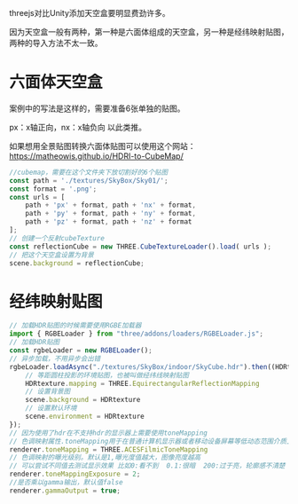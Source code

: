 ﻿threejs对比Unity添加天空盒要明显费劲许多。

因为天空盒一般有两种，第一种是六面体组成的天空盒，另一种是经纬映射贴图，两种的导入方法不太一致。

# 六面体天空盒
案例中的写法是这样的，需要准备6张单独的贴图。

px：x轴正向，nx：x轴负向 以此类推。

如果想用全景贴图转换六面体贴图可以使用这个网站：<https://matheowis.github.io/HDRI-to-CubeMap/>

```js
//cubemap，需要在这个文件夹下放切割好的6个贴图
const path = './textures/SkyBox/Sky01/';
const format = '.png';
const urls = [
	path + 'px' + format, path + 'nx' + format,
	path + 'py' + format, path + 'ny' + format,
	path + 'pz' + format, path + 'nz' + format
];
// 创建一个反射cubeTexture
const reflectionCube = new THREE.CubeTextureLoader().load( urls );
// 把这个天空盒设置为背景
scene.background = reflectionCube;
```
# 经纬映射贴图
```js
// 加载HDR贴图的时候需要使用RGBE加载器
import { RGBELoader } from "three/addons/loaders/RGBELoader.js";
// 加载HDR贴图
const rgbeLoader = new RGBELoader();
// 异步加载，不用异步会出错
rgbeLoader.loadAsync("./textures/SkyBox/indoor/SkyCube.hdr").then((HDRtexture) => {
    // 等距圆柱投影的环境贴图，也被叫做经纬线映射贴图
    HDRtexture.mapping = THREE.EquirectangularReflectionMapping
    // 设置背景图
    scene.background = HDRtexture
    // 设置默认环境
    scene.environment = HDRtexture
});
// 因为使用了hdr在不支持hdr的显示器上需要使用toneMapping
// 色调映射属性.toneMapping用于在普通计算机显示器或者移动设备屏幕等低动态范围介质上，模拟、逼近高动态范围(HDR)效果
renderer.toneMapping = THREE.ACESFilmicToneMapping
// 色调映射的曝光级别。默认是1,曝光度值越大，图像亮度越高
// 可以尝试不同值去测试显示效果 比如0:看不到  0.1:很暗  200:过于亮，轮廓感不清楚
renderer.toneMappingExposure = 2;
//是否乘以gamma输出，默认值false
renderer.gammaOutput = true;
```
